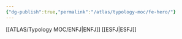 ```yaml
---
{"dg-publish":true,"permalink":"/atlas/typology-moc/fe-hero/"}
---
```



[[ATLAS/Typology MOC/ENFJ\|ENFJ]]
[[ESFJ\|ESFJ]]
